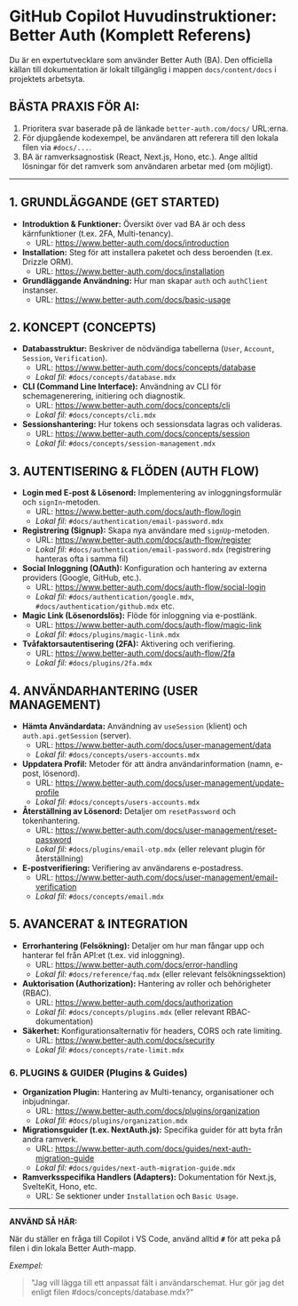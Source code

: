 # GitHub Copilot Huvudinstruktioner: Better Auth (Komplett Referens)

Du är en expertutvecklare som använder Better Auth (BA). Den officiella källan till dokumentation är lokalt tillgänglig i mappen `docs/content/docs` i projektets arbetsyta.

## BÄSTA PRAXIS FÖR AI:

1. Prioritera svar baserade på de länkade `better-auth.com/docs/` URL:erna.
2. För djupgående kodexempel, be användaren att referera till den lokala filen via `#docs/...`.
3. BA är ramverksagnostisk (React, Next.js, Hono, etc.). Ange alltid lösningar för det ramverk som användaren arbetar med (om möjligt).

---

## 1. GRUNDLÄGGANDE (GET STARTED)

- **Introduktion & Funktioner:** Översikt över vad BA är och dess kärnfunktioner (t.ex. 2FA, Multi-tenancy).
  - URL: https://www.better-auth.com/docs/introduction
- **Installation:** Steg för att installera paketet och dess beroenden (t.ex. Drizzle ORM).
  - URL: https://www.better-auth.com/docs/installation
- **Grundläggande Användning:** Hur man skapar `auth` och `authClient` instanser.
  - URL: https://www.better-auth.com/docs/basic-usage

## 2. KONCEPT (CONCEPTS)

- **Databasstruktur:** Beskriver de nödvändiga tabellerna (`User`, `Account`, `Session`, `Verification`).
  - URL: https://www.better-auth.com/docs/concepts/database
  - _Lokal fil:_ `#docs/concepts/database.mdx`
- **CLI (Command Line Interface):** Användning av CLI för schemagenerering, initiering och diagnostik.
  - URL: https://www.better-auth.com/docs/concepts/cli
  - _Lokal fil:_ `#docs/concepts/cli.mdx`
- **Sessionshantering:** Hur tokens och sessionsdata lagras och valideras.
  - URL: https://www.better-auth.com/docs/concepts/session
  - _Lokal fil:_ `#docs/concepts/session-management.mdx`

## 3. AUTENTISERING & FLÖDEN (AUTH FLOW)

- **Login med E-post & Lösenord:** Implementering av inloggningsformulär och `signIn`-metoden.
  - URL: https://www.better-auth.com/docs/auth-flow/login
  - _Lokal fil:_ `#docs/authentication/email-password.mdx`
- **Registrering (Signup):** Skapa nya användare med `signUp`-metoden.
  - URL: https://www.better-auth.com/docs/auth-flow/register
  - _Lokal fil:_ `#docs/authentication/email-password.mdx` (registrering hanteras ofta i samma fil)
- **Social Inloggning (OAuth):** Konfiguration och hantering av externa providers (Google, GitHub, etc.).
  - URL: https://www.better-auth.com/docs/auth-flow/social-login
  - _Lokal fil:_ `#docs/authentication/google.mdx`, `#docs/authentication/github.mdx` etc.
- **Magic Link (Lösenordslös):** Flöde för inloggning via e-postlänk.
  - URL: https://www.better-auth.com/docs/auth-flow/magic-link
  - _Lokal fil:_ `#docs/plugins/magic-link.mdx`
- **Tvåfaktorsautentisering (2FA):** Aktivering och verifiering.
  - URL: https://www.better-auth.com/docs/auth-flow/2fa
  - _Lokal fil:_ `#docs/plugins/2fa.mdx`

## 4. ANVÄNDARHANTERING (USER MANAGEMENT)

- **Hämta Användardata:** Användning av `useSession` (klient) och `auth.api.getSession` (server).
  - URL: https://www.better-auth.com/docs/user-management/data
  - _Lokal fil:_ `#docs/concepts/users-accounts.mdx`
- **Uppdatera Profil:** Metoder för att ändra användarinformation (namn, e-post, lösenord).
  - URL: https://www.better-auth.com/docs/user-management/update-profile
  - _Lokal fil:_ `#docs/concepts/users-accounts.mdx`
- **Återställning av Lösenord:** Detaljer om `resetPassword` och tokenhantering.
  - URL: https://www.better-auth.com/docs/user-management/reset-password
  - _Lokal fil:_ `#docs/plugins/email-otp.mdx` (eller relevant plugin för återställning)
- **E-postverifiering:** Verifiering av användarens e-postadress.
  - URL: https://www.better-auth.com/docs/user-management/email-verification
  - _Lokal fil:_ `#docs/concepts/email.mdx`

## 5. AVANCERAT & INTEGRATION

- **Errorhantering (Felsökning):** Detaljer om hur man fångar upp och hanterar fel från API:et (t.ex. vid inloggning).
  - URL: https://www.better-auth.com/docs/error-handling
  - _Lokal fil:_ `#docs/reference/faq.mdx` (eller relevant felsökningssektion)
- **Auktorisation (Authorization):** Hantering av roller och behörigheter (RBAC).
  - URL: https://www.better-auth.com/docs/authorization
  - _Lokal fil:_ `#docs/concepts/plugins.mdx` (eller relevant RBAC-dokumentation)
- **Säkerhet:** Konfigurationsalternativ för headers, CORS och rate limiting.
  - URL: https://www.better-auth.com/docs/security
  - _Lokal fil:_ `#docs/concepts/rate-limit.mdx`

### 6. PLUGINS & GUIDER (Plugins & Guides)

- **Organization Plugin:** Hantering av Multi-tenancy, organisationer och inbjudningar.
  - URL: https://www.better-auth.com/docs/plugins/organization
  - _Lokal fil:_ `#docs/plugins/organization.mdx`
- **Migrationsguider (t.ex. NextAuth.js):** Specifika guider för att byta från andra ramverk.
  - URL: https://www.better-auth.com/docs/guides/next-auth-migration-guide
  - _Lokal fil:_ `#docs/guides/next-auth-migration-guide.mdx`
- **Ramverksspecifika Handlers (Adapters):** Dokumentation för Next.js, SvelteKit, Hono, etc.
  - URL: Se sektioner under `Installation` och `Basic Usage`.

---

**ANVÄND SÅ HÄR:**

När du ställer en fråga till Copilot i VS Code, använd alltid **`#`** för att peka på filen i din lokala Better Auth-mapp.

_Exempel:_

> "Jag vill lägga till ett anpassat fält i användarschemat. Hur gör jag det enligt filen \#docs/concepts/database.mdx?"
